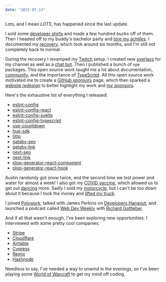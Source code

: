 ```yaml
---
date: "2021-07-13"
---
```


Lots, and I mean _LOTS_, has happened since the last update.

I sold some [developer shirts][curly-bois] and made a few hundred bucks off of them. Then I headed off to my buddy's bachelor party and [tore my achilles][achilles]. I documented my [recovery][recovery], which took around six months, and I'm still not completely back to normal.

During the recovery I revamped my [Twitch][twitch] setup. I created new [overlays][overlays] for my channel as well as a [chat bot][twitch-bot]. Then I published a bunch of `npm` packages. This open source work taught me a lot about documentation, [community][discord], and the importance of [TypeScript][typescript]. All this open source work motivated me to create a [GitHub sponsors][sponsors] page, which then sparked a [website redesign][website] to better highlight my work and [my sponsors][my-sponsors].

Here's the exhaustive list of everything I released.

- [eslint-config][eslint-config]
- [eslint-config-react][eslint-config-react]
- [eslint-config-svelte][eslint-config-svelte]
- [eslint-config-typescript][eslint-config-typescript]
- [use-countdown][use-countdown]
- [hue-sdk][hue-sdk]
- [http][http]
- [gatsby-seo][gatsby-seo]
- [gatsby-link][gatsby-link]
- [next-seo][next-seo]
- [next-link][next-link]
- [plop-generator-react-component][plop-generator-react-component]
- [plop-generator-react-hook][plop-generator-react-hook]

Austin randomly got snow twice, and the second time we lost power and water for almost a week! I also got my [COVID vaccine][vaccine], which allowed us to get out [dancing][dancing] more. Sadly I sold my [motorcycle][motorcycle], but I can't be too down about it because I took the money and [lifted my truck][truck].

I joined [Polywork][polywork], talked with James Perkins on [Developers Hangout][developers-hangout], and launched a podcast called [Web Dev Weekly][wdw] with [Richard Gottleber][richard-gottleber].

And if all that wasn't enough, I've been exploring new opportunities. I interviewed with some pretty cool companies.

- [Stripe][stripe]
- [Cloudflare][cloudflare]
- [Airtable][airtable]
- [Cypress][cypress]
- [Remix][remix]
- [Hashnode][hashnode]

Needless to say, I've needed a way to unwind in the evenings, so I've been playing some [World of Warcraft][wow] to get my mind off coding.

[curly-bois]: https://bradgarropy.com/blog/curly-bois-shirts
[achilles]: https://www.instagram.com/p/CJwmF4ZlLhh
[recovery]: https://www.instagram.com/stories/highlights/18178341115045580
[twitch]: https://twitch.tv/bradgarropy
[overlays]: https://bg-codes.netlify.app
[twitch-bot]: https://github.com/bradgarropy/twitch-bot
[discord]: https://bradgarropy.com/discord
[typescript]: https://www.typescriptlang.org
[eslint-config]: https://npmjs.com/@bradgarropy/eslint-config
[eslint-config-react]: https://npmjs.com/@bradgarropy/eslint-config-react
[eslint-config-svelte]: https://npmjs.com/@bradgarropy/eslint-config-svelte
[eslint-config-typescript]: https://npmjs.com/@bradgarropy/eslint-config-typescript
[use-countdown]: https://npmjs.com/@bradgarropy/use-countdown
[hue-sdk]: https://npmjs.com/@bradgarropy/hue-sdk
[http]: https://npmjs.com/@bradgarropy/http
[gatsby-seo]: https://npmjs.com/@bradgarropy/gatsby-plugin-seo
[gatsby-link]: https://npmjs.com/@bradgarropy/gatsby-link
[next-seo]: https://npmjs.com/@bradgarropy/next-seo
[next-link]: https://npmjs.com/@bradgarropy/next-link
[plop-generator-react-component]: https://npmjs.com/@bradgarropy/plop-generator-react-component
[plop-generator-react-hook]: https://npmjs.com/@bradgarropy/plop-generator-react-hook
[sponsors]: https://github.com/sponsors/bradgarropy
[website]: https://bradgarropy.com
[my-sponsors]: https://bradgarropy.com/sponsors
[vaccine]: https://twitter.com/bradgarropy/status/1379642429444386816
[dancing]: https://www.instagram.com/p/CQWkMd4lJEH
[polywork]: https://www.polywork.com/bradgarropy
[developers-hangout]: https://youtu.be/oRZNF38Z5Jg
[wdw]: https://webdevweekly.captivate.fm
[richard-gottleber]: https://twitter.com/rgottleber
[motorcycle]: https://www.instagram.com/p/CIT31V1lvsJ
[truck]: https://www.instagram.com/p/CPeAGq8Flv4
[stripe]: https://stripe.com
[cloudflare]: https://www.cloudflare.com
[airtable]: https://airtable.com
[cypress]: https://www.cypress.io
[remix]: https://remix.run
[hashnode]: https://hashnode.com
[wow]: https://worldofwarcraft.com
